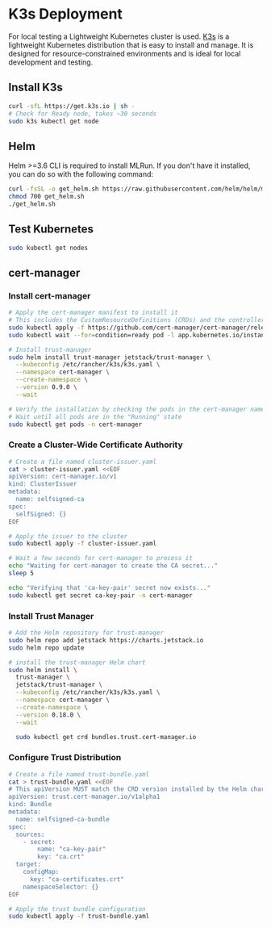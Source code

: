 # K3s Deployment

For local testing a Lightweight Kubernetes cluster is used. [K3s](https://k3s.io/) is a lightweight Kubernetes distribution that is easy to install and manage. It is designed for resource-constrained environments and is ideal for local development and testing.

## Install K3s

```bash
curl -sfL https://get.k3s.io | sh - 
# Check for Ready node, takes ~30 seconds 
sudo k3s kubectl get node 
```

## Helm

Helm >=3.6 CLI is required to install MLRun. If you don't have it installed, you can do so with the following command:

```bash
curl -fsSL -o get_helm.sh https://raw.githubusercontent.com/helm/helm/main/scripts/get-helm-3
chmod 700 get_helm.sh
./get_helm.sh
```

## Test Kubernetes

```bash
sudo kubectl get nodes
```

## cert-manager

### Install cert-manager

```bash
# Apply the cert-manager manifest to install it
# This includes the CustomResourceDefinitions (CRDs) and the controller pods
sudo kubectl apply -f https://github.com/cert-manager/cert-manager/releases/download/v1.14.5/cert-manager.yaml
sudo kubectl wait --for=condition=ready pod -l app.kubernetes.io/instance=cert-manager -n cert-manager --timeout=300s

# Install trust-manager
sudo helm install trust-manager jetstack/trust-manager \
  --kubeconfig /etc/rancher/k3s/k3s.yaml \
  --namespace cert-manager \
  --create-namespace \
  --version 0.9.0 \
  --wait

# Verify the installation by checking the pods in the cert-manager namespace
# Wait until all pods are in the "Running" state
sudo kubectl get pods -n cert-manager
```

### Create a Cluster-Wide Certificate Authority

```bash
# Create a file named cluster-issuer.yaml
cat > cluster-issuer.yaml <<EOF
apiVersion: cert-manager.io/v1
kind: ClusterIssuer
metadata:
  name: selfsigned-ca
spec:
  selfSigned: {}
EOF

# Apply the issuer to the cluster
sudo kubectl apply -f cluster-issuer.yaml

# Wait a few seconds for cert-manager to process it
echo "Waiting for cert-manager to create the CA secret..."
sleep 5

echo "Verifying that 'ca-key-pair' secret now exists..."
sudo kubectl get secret ca-key-pair -n cert-manager
```

### Install Trust Manager

```bash
# Add the Helm repository for trust-manager
sudo helm repo add jetstack https://charts.jetstack.io
sudo helm repo update

# install the trust-manager Helm chart
sudo helm install \
  trust-manager \
  jetstack/trust-manager \
  --kubeconfig /etc/rancher/k3s/k3s.yaml \
  --namespace cert-manager \
  --create-namespace \
  --version 0.18.0 \
  --wait

  sudo kubectl get crd bundles.trust.cert-manager.io
```



### Configure Trust Distribution

```bash
# Create a file named trust-bundle.yaml
cat > trust-bundle.yaml <<EOF
# This apiVersion MUST match the CRD version installed by the Helm chart.
apiVersion: trust.cert-manager.io/v1alpha1
kind: Bundle
metadata:
  name: selfsigned-ca-bundle
spec:
  sources:
    - secret:
        name: "ca-key-pair"
        key: "ca.crt"
  target:
    configMap:
      key: "ca-certificates.crt"
    namespaceSelector: {}
EOF

# Apply the trust bundle configuration
sudo kubectl apply -f trust-bundle.yaml
```
